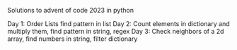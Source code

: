 Solutions to advent of code 2023 in python

Day 1: Order Lists find pattern in list
Day 2: Count elements in dictionary and multiply them, find pattern in string, regex
Day 3: Check neighbors of a 2d array, find numbers in string, filter dictionary